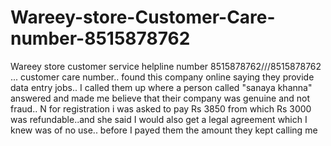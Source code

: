 # Wareey-store-Customer-Care-number-8515878762
Wareey store customer service helpline number 8515878762///8515878762 ... customer care number.. found this company online saying they provide data entry jobs.. I called them up where a person called "sanaya khanna" answered and made me believe that their company was genuine and not fraud.. N for registration i was asked to pay Rs 3850 from which Rs 3000 was refundable..and she said I would also get a legal agreement which I knew was of no use.. before I payed them the amount they kept calling me
